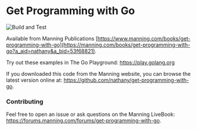 # Get Programming with Go

![Build and Test](https://github.com/nathany/get-programming-with-go/workflows/Build%20and%20Test/badge.svg)

Available from Manning Publications [https://www.manning.com/books/get-programming-with-go](https://manning.com/books/get-programming-with-go?a_aid=nathany&a_bid=53f68821).

Try out these examples in The Go Playground: https://play.golang.org

If you downloaded this code from the Manning website, you can browse the latest version online at: https://github.com/nathany/get-programming-with-go.

### Contributing

Feel free to open an issue or ask questions on the Manning LiveBook: https://forums.manning.com/forums/get-programming-with-go.
